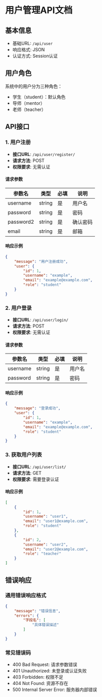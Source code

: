 # 用户管理API文档

## 基本信息

- 基础URL: `/api/user`
- 响应格式: JSON
- 认证方式: Session认证

## 用户角色

系统中的用户分为三种角色：

- 学生（student）：默认角色
- 导师（mentor）
- 老师（teacher）

## API接口

### 1. 用户注册

- **接口URL**: `/api/user/register/`
- **请求方法**: POST
- **权限要求**: 无需认证

#### 请求参数

| 参数名    | 类型   | 必填 | 说明     |
|-----------|--------|------|----------|
| username  | string | 是   | 用户名   |
| password  | string | 是   | 密码     |
| password2 | string | 是   | 确认密码 |
| email     | string | 是   | 邮箱     |

#### 响应示例

```json
{
    "message": "用户注册成功",
    "user": {
        "id": 1,
        "username": "example",
        "email": "example@example.com",
        "role": "student"
    }
}
```

### 2. 用户登录

- **接口URL**: `/api/user/login/`
- **请求方法**: POST
- **权限要求**: 无需认证

#### 请求参数

| 参数名   | 类型   | 必填 | 说明   |
|----------|--------|------|--------|
| username | string | 是   | 用户名 |
| password | string | 是   | 密码   |

#### 响应示例

```json
{
    "message": "登录成功",
    "user": {
        "id": 1,
        "username": "example",
        "email": "example@example.com",
        "role": "student"
    }
}
```

### 3. 获取用户列表

- **接口URL**: `/api/user/list/`
- **请求方法**: GET
- **权限要求**: 需要登录认证

#### 响应示例

```json
[
    {
        "id": 1,
        "username": "user1",
        "email": "user1@example.com",
        "role": "student"
    },
    {
        "id": 2,
        "username": "user2",
        "email": "user2@example.com",
        "role": "teacher"
    }
]
```

## 错误响应

### 通用错误响应格式

```json
{
    "message": "错误信息",
    "errors": {
        "字段名": [
            "具体错误描述"
        ]
    }
}
```

### 常见错误码

- 400 Bad Request: 请求参数错误
- 401 Unauthorized: 未登录或认证失败
- 403 Forbidden: 权限不足
- 404 Not Found: 资源不存在
- 500 Internal Server Error: 服务器内部错误 